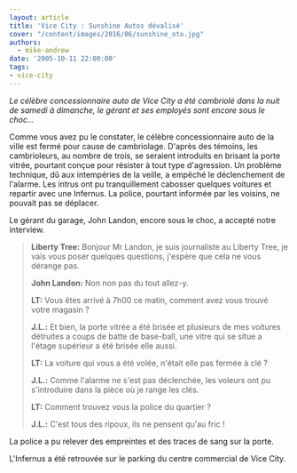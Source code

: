 ```yaml
---
layout: article
title: 'Vice City : Sunshine Autos dévalisé'
cover: "/content/images/2016/06/sunshine_oto.jpg"
authors:
  - mike-andrew
date: '2005-10-11 22:00:00'
tags:
- vice-city
---
```


_Le célèbre concessionnaire auto de Vice City a été cambriolé dans la nuit de samedi à dimanche, le gérant et ses employés sont encore sous le choc..._

Comme vous avez pu le constater, le célèbre concessionnaire auto de la ville est fermé pour cause de cambriolage. D'après des témoins, les cambrioleurs, au nombre de trois, se seraient introduits en brisant la porte vitrée, pourtant conçue pour résister à tout type d'agression. Un problème technique, dû aux intempéries de la veille, a empêché le déclenchement de l'alarme. Les intrus ont pu tranquillement cabosser quelques voitures et repartir avec une Infernus. La police, pourtant informée par les voisins, ne pouvait pas se déplacer.

Le gérant du garage, John Landon, encore sous le choc, a accepté notre interview.

> **Liberty Tree:** Bonjour Mr Landon, je suis journaliste au Liberty Tree, je vais vous poser quelques questions, j'espère que cela ne vous dérange pas.
> 
> **John Landon:** Non non pas du tout allez-y.
> 
> **LT:** Vous êtes arrivé à 7h00 ce matin, comment avez vous trouvé votre magasin ?
> 
> **J.L.:** Et bien, la porte vitrée a été brisée et plusieurs de mes voitures détruites a coups de batte de base-ball, une vitre qui se situe a l'étage supérieur a été brisée elle aussi.
> 
> **LT:** La voiture qui vous a été volée, n'était elle pas fermée à clé ?
> 
> **J.L.:** Comme l'alarme ne s'est pas déclenchée, les voleurs ont pu s'introduire dans la pièce où je range les clés.
> 
> **LT:** Comment trouvez vous la police du quartier ?
> 
> **J.L.:** C'est tous des ripoux, ils ne pensent qu'au fric !

La police a pu relever des empreintes et des traces de sang sur la porte.

L'Infernus a été retrouvée sur le parking du centre commercial de Vice City.